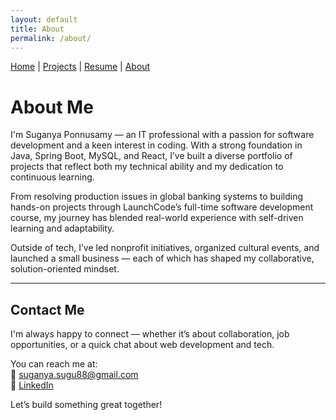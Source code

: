 ```yaml
---
layout: default
title: About
permalink: /about/
---
```


[Home](/) | [Projects](/projects/) | [Resume](/resume/) | [About](/about/)

# About Me

I'm Suganya Ponnusamy — an IT professional with a passion for software development and a keen interest in coding. With a strong foundation in Java, Spring Boot, MySQL, and React, I’ve built a diverse portfolio of projects that reflect both my technical ability and my dedication to continuous learning.

From resolving production issues in global banking systems to building hands-on projects through LaunchCode’s full-time software development course, my journey has blended real-world experience with self-driven learning and adaptability.

Outside of tech, I’ve led nonprofit initiatives, organized cultural events, and launched a small business — each of which has shaped my collaborative, solution-oriented mindset.

---

## Contact Me

I'm always happy to connect — whether it’s about collaboration, job opportunities, or a quick chat about web development and tech.

You can reach me at:  
📧 [suganya.sugu88@gmail.com](mailto:suganya.sugu88@gmail.com)  
🔗 [LinkedIn](https://www.linkedin.com/in/suganyaponnusamy/)

Let’s build something great together!


